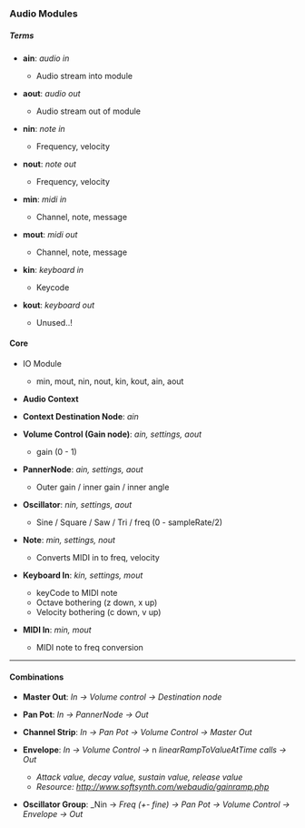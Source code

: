 ### Audio Modules ###

##### Terms #####
* **ain**: _audio in_
	* Audio stream into module

* **aout**: _audio out_
	* Audio stream out of module

* **nin**: _note in_
	* Frequency, velocity

* **nout**: _note out_
	* Frequency, velocity

* **min**: _midi in_
	* Channel, note, message

* **mout**: _midi out_
	* Channel, note, message

* **kin**: _keyboard in_
	* Keycode

* **kout**: _keyboard out_
	* Unused..!

#### Core ####
* IO Module
	* min, mout, nin, nout, kin, kout, ain, aout

* **Audio Context**

* **Context Destination Node**: _ain_

* **Volume Control (Gain node)**: _ain, settings, aout_
	* gain (0 - 1)

* **PannerNode**: _ain, settings, aout_
	* Outer gain / inner gain / inner angle

* **Oscillator**: _nin, settings, aout_
	* Sine / Square / Saw / Tri / freq (0 - sampleRate/2)

* **Note**: _min, settings, nout_
	* Converts MIDI in to freq, velocity

* **Keyboard In**: _kin, settings, mout_
	* keyCode to MIDI note
	* Octave bothering (z down, x up)
	* Velocity bothering (c down, v up)

* **MIDI In**: _min, mout_
	* MIDI note to freq conversion


----

#### Combinations ####
* **Master Out**: _In -> Volume control -> Destination node_

* **Pan Pot**: _In -> PannerNode -> Out_

* **Channel Strip**: _In -> Pan Pot -> Volume Control -> Master Out_

* **Envelope**: _In -> Volume Control ->_ n _linearRampToValueAtTime calls -> Out_
	* _Attack value, decay value, sustain value, release value_
	* _Resource: http://www.softsynth.com/webaudio/gainramp.php_

* **Oscillator Group**: _Nin -> _Freq (+- fine) -> Pan Pot -> Volume Control -> Envelope -> Out_






